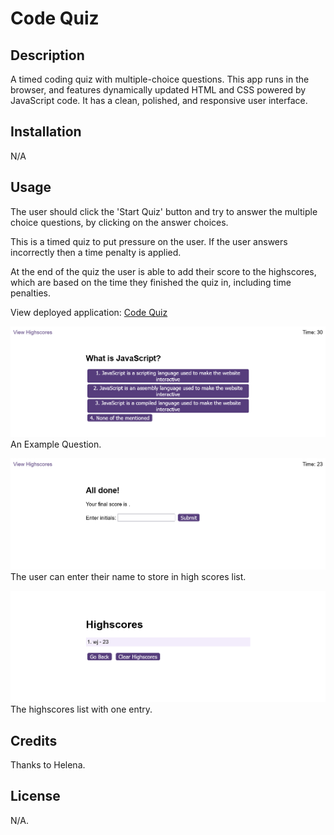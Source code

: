 # Code Quiz

## Description

A timed coding quiz with multiple-choice questions. This app runs in the browser, and features dynamically updated HTML and CSS powered by JavaScript code. It has a clean, polished, and responsive user interface.

## Installation

N/A

## Usage

The user should click the 'Start Quiz' button and try to answer the multiple choice questions, by clicking on the answer choices.

This is a timed quiz to put pressure on the user. If the user answers incorrectly then a time penalty is applied.

At the end of the quiz the user is able to add their score to the highscores, which are based on the time they finished the quiz in, including time penalties.

View deployed application:
[Code Quiz](https://warrentyler.github.io/code-quiz/)

![Example question](assets/reference/questions.png)
An Example Question.

![Enter name](assets/reference/entername.png)
The user can enter their name to store in high scores list.

![Highscores example](assets/reference/highscores.png)
The highscores list with one entry.

## Credits

Thanks to Helena.

## License

N/A.
